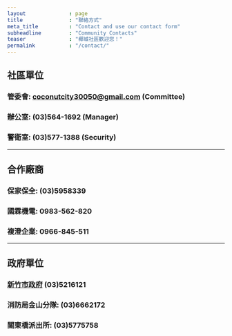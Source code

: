 ```yaml
---
layout              : page
title               : "聯絡方式"
meta_title          : "Contact and use our contact form"
subheadline         : "Community Contacts"
teaser              : "椰城社區歡迎您！"
permalink           : "/contact/"
---
```


## 社區單位

### 管委會: coconutcity30050@gmail.com (Committee)

### 辦公室: (03)564-1692 (Manager)

### 警衛室: (03)577-1388 (Security)

---
## 合作廠商

### 保家保全: (03)5958339

### 國霖機電: 0983-562-820

### 複澄企業: 0966-845-511

---
## 政府單位

### [新竹市政府](https://www.hccg.gov.tw/ch/home.jsp?id=46&parentpath=0,7) (03)5216121

### 消防局金山分隊: (03)6662172

### 關東橋派出所: (03)5775758
